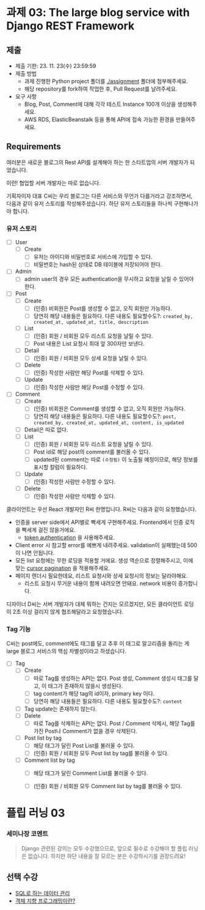 # 과제 03: The large blog service with Django REST Framework

## 제출
- 제출 기한: 23. 11. 23(수) 23:59:59
- 제출 방법
  - 과제 진행한 Python project 폴더를 [./assignment](./assignment/) 폴더에 첨부해주세요.
  - 해당 repository를 fork하여 작업한 후, Pull Request를 날려주세요.
- 요구 사항
  - Blog, Post, Comment에 대해 각각 테스트 Instance 100개 이상을 생성해주세요.
  - AWS RDS, ElasticBeanstalk 등을 통해 API에 접속 가능한 환경을 만들어주세요.


## Requirements

여러분은 새로운 블로그의 Rest API를 설계해아 하는 한 스타트업의 서버 개발자가 되었습니다. 

이런! 협업할 서버 개발자는 따로 없습니다.

기획자이자 대표 C씨는 우리 블로그는 다른 서비스와 무언가 다를거라고 강조하면서, 다음과 같이 유저 스토리를 작성해주셨습니다. 하단 유저 스토리들을 하나씩 구현해나가야 합니다. 

### 유저 스토리
- [ ] User
  - [ ] Create  
    - [ ] 유저는 아이디와 비밀번호로 서비스에 가입할 수 있다.
    - [ ] 비밀번호는 hash된 상태로 DB 테이블에 저장되어야 한다.
- [ ] Admin 
  - [ ] admin user의 경우 모든 authentication을 무시하고 요청을 날릴 수 있어야 한다.
- [ ] Post 
  - [ ] Create
    - [ ] (인증) 비회원은 Post를 생성할 수 없고, 오직 회원만 가능하다.
    - [ ] 당연히 해당 내용들은 필요하다. 다른 내용도 필요할수도?: `created_by, created_at, updated_at, title, description`
  - [ ] List 
    - [ ] (인증) 회원 / 비회원 모두 리스트 요청을 날릴 수 있다.
    - [ ] Post 내용은 List 요청시 최대 앞 300자만 보낸다.
  - [ ] Detail 
    - [ ] (인증) 회원 / 비회원 모두 상세 요청을 날릴 수 있다.
  - [ ] Delete 
    - [ ] (인증) 작성한 사람만 해당 Post를 삭제할 수 있다.
  - [ ] Update 
    - [ ] (인증) 작성한 사람만 해당 Post를 수정할 수 있다.
- [ ] Comment
  - [ ] Create 
    - [ ] (인증) 비회원은 Comment를 생성할 수 없고, 오직 회원만 가능하다.
    - [ ] 당연히 해당 내용들은 필요하다. 다른 내용도 필요할수도?: `post, created_by, created_at, updated_at, content, is_updated`
  - [ ] Detail은 따로 없다.
  - [ ] List 
    - [ ] (인증) 회원 / 비회원 모두 리스트 요청을 날릴 수 있다.
    - [ ] Post id로 해당 post의 comment를 불러올 수 있다.
    - [ ] updated된 comment는 따로 `(수정됨)` 이 노출될 예정이므로, 해당 정보를 표시할 칼럼이 필요하다.
  - [ ] Update 
    - [ ] (인증) 작성한 사람만 수정할 수 있다.
  - [ ] Delete 
    - [ ] (인증) 작성한 사람만 삭제할 수 있다.

클라이언트는 우선 React 개발자인 R씨 한명입니다. R씨는 다음과 같이 요청했습니다.

- 인증을 server side에서 API별로 빡세게 구현해주세요. Frontend에서 인증 로직을 빡세게 걸진 않을거에요.
  - [token authentication](https://www.django-rest-framework.org/api-guide/authentication/#tokenauthentication) 을 사용해주세요.
- Client error 시 참고할 error를 예쁘게 내려주세요. validation이 실패했는데 500이 나면 안됩니다.
- 모든 list 요청에는 무한 로딩을 적용할 거에요. 생성 역순으로 정렬해주시고, 이에 맞는 [cursor pagination](https://www.django-rest-framework.org/api-guide/pagination/#cursorpagination) 을 적용해주세요.
- 페이지 렌더시 필요한데요, 리스트 요청시와 상세 요청시의 정보는 달라야해요.
  - 리스트 요청시 무거운 내용이 함께 내려오면 안돼요. network 비용이 증가합니다.

디자이너 D씨는 서버 개발자가 대체 뭐하는 건지는 모르겠지만, 모든 클라이언트 로딩이 2초 이상 걸리지 않게 협조해달라고 요청했습니다.

### Tag 기능
C씨는 post에도, comment에도 태그를 달고 추후 이 태그로 알고리즘을 돌리는 게 large 블로그 서비스의 핵심 차별성이라고 하셨습니다.

- [ ] Tag 
  - [ ] Create
    - [ ] 따로 Tag를 생성하는 API는 없다. Post 생성, Comment 생성시 태그를 달고, 이 태그가 존재하지 않을시 생성된다.
    - [ ] tag content가 해당 tag의 id이자, primary key 이다.
    - [ ] 당연히 해당 내용들은 필요하다. 다른 내용도 필요할수도?: `content`
  - [ ] Tag update는 존재하지 않는다.
  - [ ] Delete
    - [ ] 따로 Tag를 삭제하는 API는 없다. Post / Comment 삭제시, 해당 Tag를 가진 Post나 Comment가 없을 경우 삭제된다.
  - [ ] Post list by tag
    - [ ] 해당 태그가 달린 Post List를 불러올 수 있다.
    - [ ] (인증) 회원 / 비회원 모두 Post list by tag를 불러올 수 있다.
  - [ ] Comment list by tag
    - [ ] 해당 태그가 달린 Comment List를 불러올 수 있다.
    - [ ] (인증) 회원 / 비회원 모두 Comment list by tag를 불러올 수 있다.


# 플립 러닝 03

### 세미나장 코멘트

> Django 관련된 강의는 모두 수강했으므로, 앞으로 필수로 수강해야 할 플립 러닝은 없습니다.
> 하지만 하단 내용을 잘 모르는 분은 수강하시기를 권장드려요!


## 선택 수강
- [SQL로 하는 데이터 관리](https://www.codeit.kr/topics/data-management-using-sql?pathSlug=sql-database-for-developers&categoryId=62c288e9672c77328d2aa4a7)
- [객체 지향 프로그래밍이란?](https://www.codeit.kr/topics/what-is-oop?pathSlug=object-oriented-programming-python&categoryId=62c288e9672c77328d2aa4a7)

